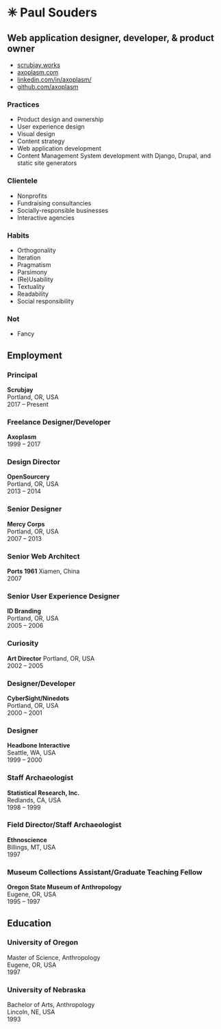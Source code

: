 ✳︎ Paul Souders 
=============
Web application designer, developer, & product owner
----------------------------------------------------

* [scrubjay.works](https://scrubjay.works)
* [axoplasm.com](https://axoplasm.com)
* [linkedin.com/in/axoplasm/](https://www.linkedin.com/in/axoplasm/)
* [github.com/axoplasm](http://github.com/axoplasm/)


### Practices

* Product design and ownership
* User experience design
* Visual design
* Content strategy
* Web application development
* Content Management System development with Django, Drupal, and static site generators


### Clientele

* Nonprofits
* Fundraising consultancies
* Socially-responsible businesses
* Interactive agencies


### Habits

* Orthogonality
* Iteration
* Pragmatism
* Parsimony
* (Re)Usability
* Textuality
* Readability
* Social responsibility


### Not

* Fancy


Employment
----------

### Principal    
__Scrubjay__    
Portland, OR, USA    
2017 – Present


### Freelance Designer/Developer    
__Axoplasm__    
1999 – 2017   

### Design Director    
__OpenSourcery__    
Portland, OR, USA   
2013 – 2014

### Senior Designer    
__Mercy Corps__    
Portland, OR, USA   
2007 – 2013   

### Senior Web Architect    
__Ports 1961__
Xiamen, China   
2007   

### Senior User Experience Designer
__ID Branding__    
Portland, OR, USA   
2005 – 2006   

### Curiosity    
__Art Director__
Portland, OR, USA   
2002 – 2005   

### Designer/Developer    
__CyberSight/Ninedots__    
Portland, OR, USA   
2000 – 2001   

### Designer    
__Headbone Interactive__    
Seattle, WA, USA   
1999 – 2000   

### Staff Archaeologist     
__Statistical Research, Inc.__    
Redlands, CA, USA   
1998 – 1999

### Field Director/Staff Archaeologist    
__Ethnoscience__    
Billings, MT, USA   
1997

### Museum Collections Assistant/Graduate Teaching Fellow    
__Oregon State Museum of Anthropology__    
Eugene, OR, USA   
1995 – 1997


Education
---------

### University of Oregon
Master of Science, Anthropology   
Eugene, OR, USA   
1997   

### University of Nebraska
Bachelor of Arts, Anthropology   
Lincoln, NE, USA    
1993   



